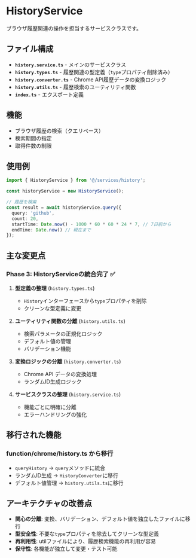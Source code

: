 # HistoryService

ブラウザ履歴関連の操作を担当するサービスクラスです。

## ファイル構成

- **`history.service.ts`** - メインのサービスクラス
- **`history.types.ts`** - 履歴関連の型定義（`type`プロパティ削除済み）
- **`history.converter.ts`** - Chrome API履歴データの変換ロジック
- **`history.utils.ts`** - 履歴検索のユーティリティ関数
- **`index.ts`** - エクスポート定義

## 機能

- ブラウザ履歴の検索（クエリベース）
- 検索期間の指定
- 取得件数の制限

## 使用例

```typescript
import { HistoryService } from '@/services/history';

const historyService = new HistoryService();

// 履歴を検索
const result = await historyService.query({
  query: 'github',
  count: 20,
  startTime: Date.now() - 1000 * 60 * 60 * 24 * 7, // 7日前から
  endTime: Date.now() // 現在まで
});
```

## 主な変更点

### Phase 3: HistoryServiceの統合完了 ✅

1. **型定義の整理** (`history.types.ts`)
   - `History`インターフェースから`type`プロパティを削除
   - クリーンな型定義に変更

2. **ユーティリティ関数の分離** (`history.utils.ts`)
   - 検索パラメータの正規化ロジック
   - デフォルト値の管理
   - バリデーション機能

3. **変換ロジックの分離** (`history.converter.ts`)
   - Chrome API データの変換処理
   - ランダムID生成ロジック

4. **サービスクラスの整理** (`history.service.ts`)
   - 機能ごとに明確に分離
   - エラーハンドリングの強化

## 移行された機能

### function/chrome/history.ts から移行
- `queryHistory` → `query`メソッドに統合
- ランダムID生成 → `HistoryConverter`に移行
- デフォルト値管理 → `history.utils.ts`に移行

## アーキテクチャの改善点

- **関心の分離**: 変換、バリデーション、デフォルト値を独立したファイルに移行
- **型安全性**: 不要な`type`プロパティを除去してクリーンな型定義
- **再利用性**: utilファイルにより、履歴検索機能の再利用が容易
- **保守性**: 各機能が独立して変更・テスト可能
